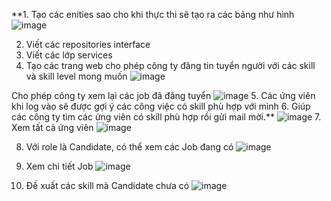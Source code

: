 **1. Tạo các enities sao cho khi thực thi sẽ tạo ra các bảng như hình
![image](https://github.com/VuLanTuong/Lab_WWW/assets/96322143/d43b3224-bce3-4e1e-94ef-30e3b2eca221)

2. Viết các repositories interface
3. Viết các lớp services
4. Tạo các trang web cho phép công ty đăng tin tuyển người với các skill và skill level mong muốn
![image](https://github.com/VuLanTuong/Lab_WWW/assets/96322143/386eb5a5-2fff-441e-9955-c1eefa482751)

Cho phép công ty xem lại các job đã đăng tuyển
![image](https://github.com/VuLanTuong/Lab_WWW/assets/96322143/c8cbf396-7540-43e2-8e5e-588bc73a5945)
5. Các ứng viên khi log vào sẽ được gợi ý các công việc có skill phù hợp với mình
6. Giúp các công ty tìm các ứng viên có skill phù hợp rồi gửi mail mời.**
   ![image](https://github.com/VuLanTuong/Lab_WWW/assets/96322143/75701a4e-a531-476f-be70-e6690dd46bda)
7. Xem tất cả ứng viên
![image](https://github.com/VuLanTuong/Lab_WWW/assets/96322143/c4be87f6-cf29-4ecd-bab9-1b69f895fc8a)

8. Với role là Candidate, có thể xem các Job đang có
   ![image](https://github.com/VuLanTuong/Lab_WWW/assets/96322143/766cd9a4-2541-43dd-af1e-df1a407e211a)

 9. Xem chi tiết Job
 ![image](https://github.com/VuLanTuong/Lab_WWW/assets/96322143/06504c0c-56c8-4dd5-82c8-af1f565199fe)


10. Đề xuất các skill mà Candidate chưa có
![image](https://github.com/VuLanTuong/Lab_WWW/assets/96322143/e2d7d28b-2460-4350-ac6a-e525ab92552d)




